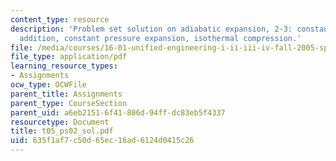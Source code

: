 ```yaml
---
content_type: resource
description: 'Problem set solution on adiabatic expansion, 2-3: constant volume heat
  addition, constant pressure expansion, isothermal compression.'
file: /media/courses/16-01-unified-engineering-i-ii-iii-iv-fall-2005-spring-2006/635f1af7c50d65ec16ad6124d0415c26_t05_ps02_sol.pdf
file_type: application/pdf
learning_resource_types:
- Assignments
ocw_type: OCWFile
parent_title: Assignments
parent_type: CourseSection
parent_uid: a6eb2151-6f41-806d-94ff-dc83eb5f4337
resourcetype: Document
title: t05_ps02_sol.pdf
uid: 635f1af7-c50d-65ec-16ad-6124d0415c26
---
```

